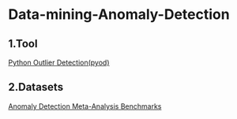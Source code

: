 # Data-mining-Anomaly-Detection
## 1.Tool
[Python Outlier Detection(pyod)](https://github.com/yzhao062/pyod/tree/development)
## 2.Datasets
[Anomaly Detection Meta-Analysis Benchmarks](https://ir.library.oregonstate.edu/concern/datasets/47429f155?locale=en)
